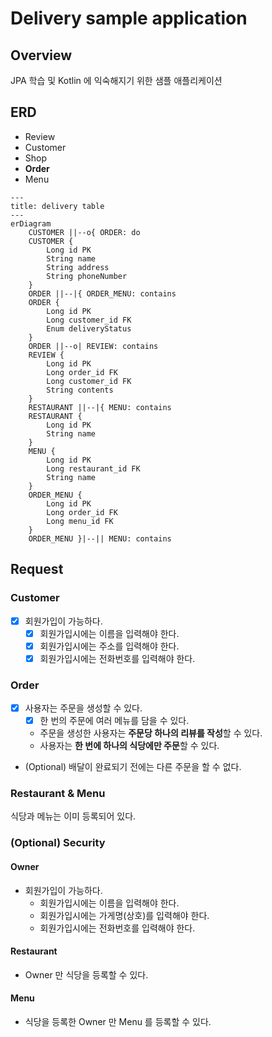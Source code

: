 # Delivery sample application

## Overview

JPA 학습 및 Kotlin 에 익숙해지기 위한 샘플 애플리케이션

## ERD

- Review
- Customer
- Shop
- **Order**
- Menu

```mermaid
---
title: delivery table
---
erDiagram
    CUSTOMER ||--o{ ORDER: do
    CUSTOMER {
        Long id PK
        String name
        String address
        String phoneNumber
    }
    ORDER ||--|{ ORDER_MENU: contains
    ORDER {
        Long id PK
        Long customer_id FK
        Enum deliveryStatus
    }
    ORDER ||--o| REVIEW: contains
    REVIEW {
        Long id PK
        Long order_id FK
        Long customer_id FK
        String contents
    }
    RESTAURANT ||--|{ MENU: contains
    RESTAURANT {
        Long id PK
        String name
    }
    MENU {
        Long id PK
        Long restaurant_id FK
        String name
    }
    ORDER_MENU {
        Long id PK
        Long order_id FK
        Long menu_id FK
    }
    ORDER_MENU }|--|| MENU: contains
```

## Request

### Customer

- [x] 회원가입이 가능하다.
    - [x] 회원가입시에는 이름을 입력해야 한다.
    - [x] 회원가입시에는 주소를 입력해야 한다.
    - [x] 회원가입시에는 전화번호를 입력해야 한다.

### Order

- [x] 사용자는 주문을 생성할 수 있다.
    - [x] 한 번의 주문에 여러 메뉴를 담을 수 있다.
    - 주문을 생성한 사용자는 **주문당 하나의 리뷰를 작성**할 수 있다.
    - 사용자는 **한 번에 하나의 식당에만 주문**할 수 있다.
- (Optional) 배달이 완료되기 전에는 다른 주문을 할 수 없다.

### Restaurant & Menu

식당과 메뉴는 이미 등록되어 있다.

### (Optional) Security

#### Owner

- 회원가입이 가능하다.
    - 회원가입시에는 이름을 입력해야 한다.
    - 회원가입시에는 가게명(상호)를 입력해야 한다.
    - 회원가입시에는 전화번호를 입력해야 한다.

#### Restaurant

- Owner 만 식당을 등록할 수 있다.

#### Menu

- 식당을 등록한 Owner 만 Menu 를 등록할 수 있다.
